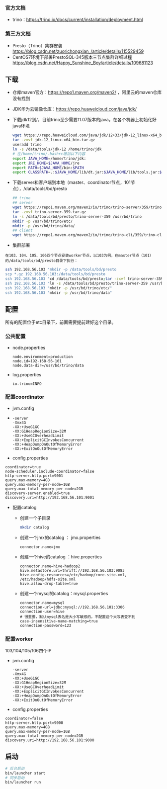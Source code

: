 ### 官方文档

- trino：https://trino.io/docs/current/installation/deployment.html

### 第三方文档

- Presto（Trino）集群安装 https://blog.csdn.net/zuorichongxian_/article/details/115529459
- CentOS7环境下部署PrestoSQL-345版本三节点集群详细过程 https://blog.csdn.net/Happy_Sunshine_Boy/article/details/109681123

## 下载

- 仓库maven官方：https://repo1.maven.org/maven2/ ，阿里云的maven仓库没有找到
- JDK华为云镜像仓库：https://repo.huaweicloud.com/java/jdk/
- 下载jdk12到/，目前trino至少需要11.07版本的java，在各个机器上初始化好java环境

  ```bash
  wget https://repo.huaweicloud.com/java/jdk/12+33/jdk-12_linux-x64_bin.tar.gz
  tar -zxvf jdk-12_linux-x64_bin.tar.gz
  useradd trino
  ln -s /data/tools/jdk-12 /home/trino/jdk
  # 在/home/trino/.bashrc增加以下内容
  export JAVA_HOME=/home/trino/jdk:
  export JRE_HOME=$JAVA_HOME/jre
  export PATH=$JAVA_HOME/bin:$PATH
  export CLASSPATH=.:$JAVA_HOME/lib/dt.jar:$JAVA_HOME/lib/tools.jar:$JRE_HOME/lib/rt.jar
  ```
- 下载server和客户端到本地（master、coordinator节点，101节点），/data/tools/bd/presto

  ```bash
  ## trino
  ## server
  wget https://repo1.maven.org/maven2/io/trino/trino-server/359/trino-server-359.tar.gz
  tar -zxvf trino-server-359.tar.gz
  ln -s /data/tools/bd/presto/trino-server-359 /usr/bd/trino
  mkdir -p /usr/bd/trino/etc/
  mkdir -p /usr/bd/trino/data/
  ## client
  wget https://repo1.maven.org/maven2/io/trino/trino-cli/359/trino-cli-359-executable.jar
  ```
- 集群部署

```
在103、104、105、106四个节点安装worker节点，以103为例，在master节点（101）的/data/tools/bd/presto目录下执行：
```

```bash
ssh 192.168.56.103 "mkdir -p /data/tools/bd/presto
scp *.gz 192.168.56.103:/data/tools/bd/presto
ssh 192.168.56.103 "cd /data/tools/bd/presto;tar -zxvf trino-server-359.tar.gz"
ssh 192.168.56.103 "ln -s /data/tools/bd/presto/trino-server-359 /usr/bd/trino"
ssh 192.168.56.103 "mkdir -p /usr/bd/trino/etc/"
ssh 192.168.56.103 "mkdir -p /usr/bd/trino/data"
```

## 配置

所有的配置位于etc目录下，前面需要提前建好这个目录。

### 公共配置

- node.properties

  ```
  node.environment=production
  node.id=192-168-56-101
  node.data-dir=/usr/bd/trino/data
  ```
- log.properties

  ```properties
  io.trino=INFO
  ```

### 配置coordinator

- jvm.config
- ```properties
  -server
  -Xmx4G
  -XX:+UseG1GC
  -XX:G1HeapRegionSize=32M
  -XX:+UseGCOverheadLimit
  -XX:+ExplicitGCInvokesConcurrent
  -XX:+HeapDumpOnOutOfMemoryError
  -XX:+ExitOnOutOfMemoryError
  ```
- config.properties

```properties
coordinator=true
node-scheduler.include-coordinator=false
http-server.http.port=9001
query.max-memory=4GB
query.max-memory-per-node=1GB
query.max-total-memory-per-node=2GB
discovery-server.enabled=true
discovery.uri=http://192.168.56.101:9001
```

- 配置catalog

  - 创建一个子目录

    ```bash
    mkdir catalog
    ```
  - 创建一个jmx的catalog ： jmx.properties

    ```properties
    connector.name=jmx
    ```
  - 创建一个hive的catalog ：hive.properties

    ```properties
    connector.name=hive-hadoop2
    hive.metastore.uri=thrift://192.168.56.103:9083
    hive.config.resources=/etc/hadoop/core-site.xml, /etc/hadoop/hdfs-site.xml
    hive.allow-drop-table=true
    ```
  - 创建一个mysql的catalog：mysql.properties

    ```properties
    connector.name=mysql
    connection-url=jdbc:mysql://192.168.56.101:3306
    connection-user=hive
    # 很重要，默认mysql表名是大小写敏感的，不配置这个大写表查不到
    case-insensitive-name-matching=true
    connection-password=123
    ```

### 配置worker

103/104/105/106四个IP

- jvm.config
  ```
  -server
  -Xmx4G
  -XX:+UseG1GC
  -XX:G1HeapRegionSize=32M
  -XX:+UseGCOverheadLimit
  -XX:+ExplicitGCInvokesConcurrent
  -XX:+HeapDumpOnOutOfMemoryError
  -XX:+ExitOnOutOfMemoryError
  ```
- config.properties

```properties
coordinator=false
http-server.http.port=9000
query.max-memory=4GB
query.max-memory-per-node=1GB
query.max-total-memory-per-node=2GB
discovery.uri=http://192.168.56.101:9000
```

## 启动

```bash
# 后台启动
bin/launcher start
# 同步启动
bin/launcher run
```
